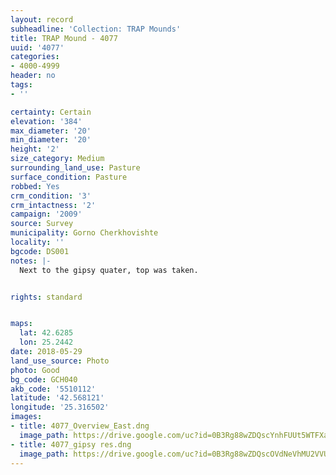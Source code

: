```yaml
---
layout: record
subheadline: 'Collection: TRAP Mounds'
title: TRAP Mound - 4077
uuid: '4077'
categories:
- 4000-4999
header: no
tags:
- ''

certainty: Certain
elevation: '384'
max_diameter: '20'
min_diameter: '20'
height: '2'
size_category: Medium
surrounding_land_use: Pasture
surface_condition: Pasture
robbed: Yes
crm_condition: '3'
crm_intactness: '2'
campaign: '2009'
source: Survey
municipality: Gorno Cherkhovishte
locality: ''
bgcode: DS001
notes: |-
  Next to the gipsy quater, top was taken.


rights: standard


maps:
  lat: 42.6285
  lon: 25.2442
date: 2018-05-29
land_use_source: Photo
photo: Good
bg_code: GCH040
akb_code: '5510112'
latitude: '42.568121'
longitude: '25.316502'
images:
- title: 4077_Overview_East.dng
  image_path: https://drive.google.com/uc?id=0B3Rg88wZDQscYnhFUUt5WTFXaWM
- title: 4077_gipsy res.dng
  image_path: https://drive.google.com/uc?id=0B3Rg88wZDQscOVdNeVhMU2VVUlk
---
```

